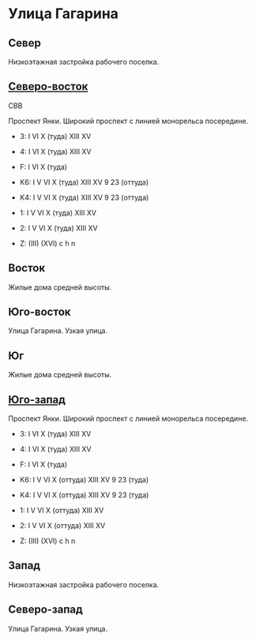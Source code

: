 # Улица Гагарина

## Север

Низкоэтажная застройка рабочего поселка.

## [Северо-восток](./10595095.md)

СВВ

Проспект Янки.
Широкий проспект с линией монорельса посередине.

* 3:    I   VI  X (туда)    XIII    XV
* 4:    I   VI  X (туда)    XIII    XV
* F:    I   VI  X (туда)

* K6:   I   V   VI  X (туда)    XIII    XV
        9   23 (оттуда)
* K4:   I   V   VI  X (туда)    XIII    XV
        9   23 (оттуда)
* 1:    I   V   VI  X (туда)    XIII    XV
* 2:    I   V   VI  X (туда)    XIII    XV

* Z:    (III)   (XVI)
        c   h   n

## Восток

Жилые дома средней высоты.

## Юго-восток

Улица Гагарина.
Узкая улица.

## Юг

Жилые дома средней высоты.

## [Юго-запад](./10585100.md)

Проспект Янки.
Широкий проспект с линией монорельса посередине.

* 3:    I   VI  X (туда)    XIII    XV
* 4:    I   VI  X (туда)    XIII    XV
* F:    I   VI  X (туда)

* K6:   I   V   VI  X (оттуда)  XIII    XV
        9   23 (туда)
* K4:   I   V   VI  X (оттуда)  XIII    XV
        9   23 (туда)
* 1:    I   V   VI  X (оттуда)  XIII    XV
* 2:    I   V   VI  X (оттуда)  XIII    XV

* Z:    (III)   (XVI)
        c   h   n

## Запад

Низкоэтажная застройка рабочего поселка.

## Северо-запад

Улица Гагарина.
Узкая улица.
